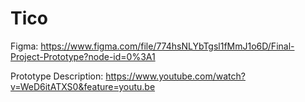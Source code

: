 # Tico 

Figma: https://www.figma.com/file/774hsNLYbTgsl1fMmJ1o6D/Final-Project-Prototype?node-id=0%3A1

Prototype Description: https://www.youtube.com/watch?v=WeD6itATXS0&feature=youtu.be
